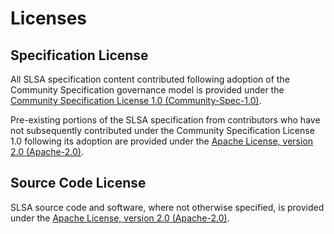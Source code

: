 # Licenses

## Specification License

All SLSA specification content contributed following adoption of the Community Specification governance model is provided under the [Community Specification License 1.0 (Community-Spec-1.0)](./1._Community_Specification_License-v1.md).

Pre-existing portions of the SLSA specification from contributors who have not subsequently contributed under the Community Specification License 1.0 following its adoption are provided under the [Apache License, version 2.0 (Apache-2.0)](https://www.apache.org/licenses/LICENSE-2.0.txt).

## Source Code License

SLSA source code and software, where not otherwise specified, is provided under the [Apache License, version 2.0 (Apache-2.0)](https://www.apache.org/licenses/LICENSE-2.0.txt).
